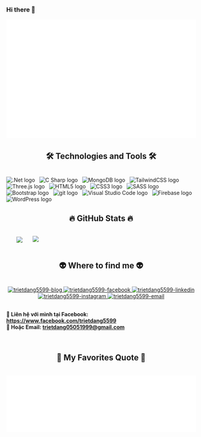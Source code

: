 ### Hi there 👋
<!-- trietdang5599 -->
<a href="#" target="_blank">
  <img src="svg/trietdang5599.svg" width="1200" alt="trietdang5599-official" />
</a>

<h2 align="center">🛠 Technologies and Tools 🛠</h2>
<br>
<!-- https://simpleicons.org/ -->
<span><img src="https://img.shields.io/badge/.NET-282C34?logo=.net&logoColor=512BD4" alt=".Net logo" title=".Net" height="25" /></span>
&nbsp;
<span><img src="https://img.shields.io/badge/C Sharp-282C34?logo=C Sharp&logoColor=239120" alt="C Sharp logo" title="C Sharp" height="25" /></span>
&nbsp;
<span><img src="https://img.shields.io/badge/MongoDB-282C34?logo=mongodb&logoColor=47A248" alt="MongoDB logo" title="MongoDB" height="25" /></span>
&nbsp;
<span><img src="https://img.shields.io/badge/Tailwind%20CSS-282C34?logo=tailwind-css&logoColor=38B2AC" alt="TailwindCSS logo" title="TailwindCSS" height="25" /></span>
&nbsp;
<span><img src="https://img.shields.io/badge/Three.js-282C34?logo=three.js&logoColor=FFFFFF" alt="Three.js logo" title="Three.js" height="25" /></span>
&nbsp;
<span><img src="https://img.shields.io/badge/HTML5-282C34?logo=html5&logoColor=E34F26" alt="HTML5 logo" title="HTML5" height="25" /></span>
&nbsp;
<span><img src="https://img.shields.io/badge/CSS3-282C34?logo=css3&logoColor=1572B6" alt="CSS3 logo" title="CSS3" height="25" /></span>
&nbsp;
<span><img src="https://img.shields.io/badge/Sass-282C34?logo=sass&logoColor=CC6699" alt="SASS logo" title="SASS" height="25" /></span>
&nbsp;
<span><img src="https://img.shields.io/badge/Bootstrap-282C34?logo=bootstrap&logoColor=7952B3" alt="Bootstrap logo" title="Bootstrap" height="25" /></span>
&nbsp;
<span><img src="https://img.shields.io/badge/git-282C34?logo=git&logoColor=F05032" alt="git logo" title="git" height="25" /></span>
&nbsp;
<span><img src="https://img.shields.io/badge/VS%20Code-282C34?logo=visual-studio-code&logoColor=007ACC" alt="Visual Studio Code logo" title="Visual Studio Code" height="25" /></span>
&nbsp;
<span><img src="https://img.shields.io/badge/Firebase-282C34?logo=firebase&logoColor=FFCA28" alt="Firebase logo" title="Firebase" height="25" /></span>
&nbsp;
<span><img src="https://img.shields.io/badge/WordPress-282C34?logo=wordPress&logoColor=21759B" alt="WordPress logo" title="WordPress" height="25" /></span>
&nbsp;

<br>
<h2 align="center">🔥 GitHub Stats 🔥</h2>
<!-- https://github.com/anuraghazra/github-readme-stats -->
<br>
<div align=center>
  <a href="#" title="trietdang5599">
    <img width="315" align="center" src="https://github-readme-stats.vercel.app/api/top-langs/?username=trietdang5599&hide=c%23,powershell,Mathematica,Ruby,Objective-C,Objective-C%2b%2b,Cuda&title_color=61dafb&text_color=ffffff&icon_color=61dafb&bg_color=20232a&langs_count=8&layout=compact&border_color=61dafb&hide_border=true" />
  </a>
  <a href="#" title="trietdang5599">
    <img align="right" width="434" src="https://github-readme-stats.vercel.app/api?username=trietdang5599&show_icons=true&theme=react&border_color=61dafb&hide_border=true" />
  </a>
</div>

<br>
<h2 align="center">👽 Where to find me 👽</h2>
<br>
<!-- https://icons8.com -->
<div align="center">
  <a href="https://trietdang5599.com" target="blank">
    <img width="90" height="90" src="images/logo-trietdang5599-transparent-bg-192x192.png" alt="trietdang5599-blog" />
  </a>
  <a href="https://www.facebook.com/trietdang55/" target="blank">
    <img src="https://img.icons8.com/bubbles/100/000000/facebook-new.png" alt="trietdang5599-facebook" />
  </a>
  <a href="https://www.linkedin.com/in/trietdang5599" target="blank">
    <img src="https://img.icons8.com/bubbles/100/000000/linkedin.png" alt="trietdang5599-linkedin" />
  </a>
  <a href="https://instagram.com/trietdang5599" target="blank">
    <img src="https://img.icons8.com/bubbles/100/000000/instagram.png" alt="trietdang5599-instagram" />
  </a>
  <a href="mailto:trietdang05051999@gmail.com" target="top">
    <img src="https://img.icons8.com/bubbles/100/000000/apple-mail.png" alt="trietdang5599-email" />
  </a>
</div>
<br>
<p>
  <strong>🔗 Liên hệ với mình tại Facebook: 
    <a href="https://www.facebook.com/trietdang5599" target="_blank">https://www.facebook.com/trietdang5599</a>
  </strong>
  <br>
  <strong>📧 Hoặc Email: 
    <a href="mailto:trietdang05051999@gmail.com" target="_top">trietdang05051999@gmail.com</a>
  </strong>
</p>

<br>
<h2 align="center">📑 My Favorites Quote 📑</h2>
<br>
<a href="#" target="_blank">
  <img src="svg/trietdang5599-quotes.svg" width="846" height="150" alt="trietdang5599-official" />
</a>

<!--
**trietdang5599/trietdang5599** is a ✨ _special_ ✨ repository because its `README.md` (this file) appears on your GitHub profile.

Here are some ideas to get you started:

- 🔭 I’m currently working on ...
- 🌱 I’m currently learning ...
- 👯 I’m looking to collaborate on ...
- 🤔 I’m looking for help with ...
- 💬 Ask me about ...
- 📫 How to reach me: ...
- 😄 Pronouns: ...
- ⚡ Fun fact: ...
-->
